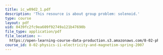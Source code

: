 ```yaml
---
title: ic_w09d2_1.pdf
description: 'This resource is about group problem: solenoid.'
type: course
layout: pdf
uid: 0439fc2fc9ea609f92749a121b47690b
file_type: application/pdf
file_location: >-
  https://open-learning-course-data-production.s3.amazonaws.com/8-02-physics-ii-electricity-and-magnetism-spring-2007/0439fc2fc9ea609f92749a121b47690b_ic_w09d2_1.pdf
course_id: 8-02-physics-ii-electricity-and-magnetism-spring-2007
---
```

